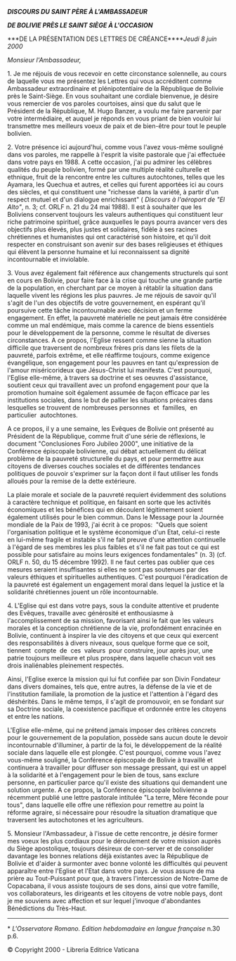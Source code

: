 ***DISCOURS DU SAINT PÈRE À L'AMBASSADEUR***

***DE BOLIVIE PRÈS LE SAINT SIÈGE À L'OCCASION***

***DE LA PRÉSENTATION DES LETTRES DE CRÉANCE\*****Jeudi 8 juin 2000*

*Monsieur l'Ambassadeur,*

1\. Je me réjouis de vous recevoir en cette circonstance solennelle, au cours de laquelle vous me présentez les Lettres qui vous accréditent comme Ambassadeur extraordinaire et plénipotentiaire de la République de Bolivie près le Saint-Siège. En vous souhaitant une cordiale bienvenue, je désire vous remercier de vos paroles courtoises, ainsi que du salut que le Président de la République, M. Hugo Banzer, a voulu me faire parvenir par votre intermédiaire, et auquel je réponds en vous priant de bien vouloir lui transmettre mes meilleurs voeux de paix et de bien-être pour tout le peuple bolivien.

2\. Votre présence ici aujourd'hui, comme vous l'avez vous-même souligné dans vos paroles, me rappelle à l'esprit la visite pastorale que j'ai effectuée dans votre pays en 1988. A cette occasion, j'ai pu admirer les célèbres qualités du peuple bolivien, formé par une multiple réalité culturelle et ethnique, fruit de la rencontre entre les cultures autochtones, telles que les Ayamara, les Quechua et autres, et celles qui furent apportées ici au cours des siècles, et qui constituent une "richesse dans la variété, à partir d'un respect mutuel et d'un dialogue enrichissant" ( *Discours à l'aéroport de "El Alto"*, n. 3; cf. ORLF n. 21 du 24 mai 1988). Il est à souhaiter que les Boliviens conservent toujours les valeurs authentiques qui constituent leur riche patrimoine spirituel, grâce auxquelles le pays pourra avancer vers des objectifs plus élevés, plus justes et solidaires, fidèle à ses racines chrétiennes et humanistes qui ont caractérisé son histoire, et qu'il doit respecter en construisant son avenir sur des bases religieuses et éthiques qui élèvent la personne humaine et lui reconnaissent sa dignité incontournable et inviolable.

3\. Vous avez également fait référence aux changements structurels qui sont en cours en Bolivie, pour faire face à la crise qui touche une grande partie de la population, en cherchant par ce moyen à rétablir la situation dans laquelle vivent les régions les plus pauvres. Je me réjouis de savoir qu'il s'agit de l'un des objectifs de votre gouvernement, en espérant qu'il poursuive cette tâche incontournable avec décision et un ferme engagement. En effet, la pauvreté matérielle ne peut jamais être considérée comme un mal endémique, mais comme la carence de biens essentiels pour le développement de la personne, comme le résultat de diverses circonstances. A ce propos, l'Eglise ressent comme sienne la situation difficile que traversent de nombreux frères pris dans les filets de la pauvreté, parfois extrême, et elle réaffirme toujours, comme exigence évangélique, son engagement pour les pauvres en tant qu'expression de l'amour miséricorideux que Jésus-Christ lui manifesta. C'est pourquoi, l'Eglise elle-même, à travers sa doctrine et ses oeuvres d'assistance, soutient ceux qui travaillent avec un profond engagement pour que la promotion humaine soit également assumée de façon efficace par les institutions sociales, dans le but de pallier les situations précaires dans lesquelles se trouvent de nombreuses personnes  et  familles,  en  particulier  autochtones.

A ce propos, il y a une semaine, les Evêques de Bolivie ont présenté au Président de la République, comme fruit d'une série de réflexions, le document "Conclusiones Foro Jubileo 2000", une initiative de la Conférence épiscopale bolivienne, qui débat actuellement du délicat problème de la pauvreté structurelle du pays, et pour permettre aux citoyens de diverses couches sociales et de différentes tendances politiques de pouvoir s'exprimer sur la façon dont il faut utiliser les fonds alloués pour la remise de la dette extérieure.

La plaie morale et sociale de la pauvreté requiert évidemment des solutions à caractère technique et politique, en faisant en sorte que les activités économiques et les bénéfices qui en découlent légitimement soient également utilisés pour le bien commun. Dans le Message pour la Journée mondiale de la Paix de 1993, j'ai écrit à ce propos:  "Quels que soient l'organisation politique et le système économique d'un Etat, celui-ci reste en lui-même fragile et instable s'il ne fait preuve d'une attention continuelle à l'égard de ses membres les plus faibles et s'il ne fait pas tout ce qui est possible pour satisfaire au moins leurs exigences fondamentales" (n. 3) (cf. ORLF n. 50, du 15 décembre 1992). Il ne faut certes pas oublier que ces mesures seraient insuffisantes si elles ne sont pas soutenues par des valeurs éthiques et spirituelles authentiques. C'est pourquoi l'éradication de la pauvreté est également un engagement moral dans lequel la justice et la solidarité chrétiennes jouent un rôle incontournable.

4\. L'Eglise qui est dans votre pays, sous la conduite attentive et prudente des Evêques, travaille avec générosité et enthousiasme à l'accomplissement de sa mission, favorisant ainsi le fait que les valeurs morales et la conception chrétienne de la vie, profondément enracinée en Bolivie, continuent à inspirer la vie des citoyens et que ceux qui exercent des responsabilités à divers niveaux, sous quelque forme que ce soit, tiennent  compte  de  ces  valeurs  pour construire, jour après jour, une patrie toujours meilleure et plus prospère, dans laquelle chacun voit ses drois inaliénables pleinement respectés.

Ainsi, l'Eglise exerce la mission qui lui fut confiée par son Divin Fondateur dans divers domaines, tels que, entre autres, la défense de la vie et de l'institution familiale, la promotion de la justice et l'attention à l'égard des déshérités. Dans le même temps, il s'agit de promouvoir, en se fondant sur sa Doctrine sociale, la coexistence pacifique et ordonnée entre les citoyens et entre les nations.

L'Eglise elle-même, qui ne prétend jamais imposer des critères concrets pour le gouvernement de la population, possède sans aucun doute le devoir incontournable d'illuminer, à partir de la foi, le développement de la réalité sociale dans laquelle elle est plongée. C'est pourquoi, comme vous l'avez vous-même souligné, la Conférence épiscopale de Bolivie à travaillé et continuera à travailler pour diffuser son message pressant, qui est un appel à la solidarité et à l'engagement pour le bien de tous, sans exclure personne, en particulier parce qu'il existe des situations qui demandent une solution urgente. A ce propos, la Conférence épiscopale bolivienne a récemment publié une lettre pastorale intitulée "La terre, Mère féconde pour tous", dans laquelle elle offre une réflexion pour remettre au point la réforme agraire, si nécessaire pour résoudre la situation dramatique que traversent les autochotones et les agriculteurs.

5\. Monsieur l'Ambassadeur, à l'issue de cette rencontre, je désire former mes voeux les plus cordiaux pour le déroulement de votre mission auprès du Siège apostolique, toujours désireux de con-server et de consolider davantage les bonnes relations déjà existantes avec la République de Bolivie et d'aider à surmonter avec bonne volonté les difficultés qui peuvent apparaître entre l'Eglise et l'Etat dans votre pays. Je vous assure de ma prière au Tout-Puissant pour que, à travers l'intercession de Notre-Dame de Copacabana, il vous assiste toujours de ses dons, ainsi que votre famille, vos collaborateurs, les dirigeants et les citoyens de votre noble pays, dont je me souviens avec affection et sur lequel j'invoque d'abondantes Bénédictions du Très-Haut.

* * *

\* *L'Osservatore Romano. Edition hebdomadaire en langue française* n.30 p.6.

© Copyright 2000 - Libreria Editrice Vaticana